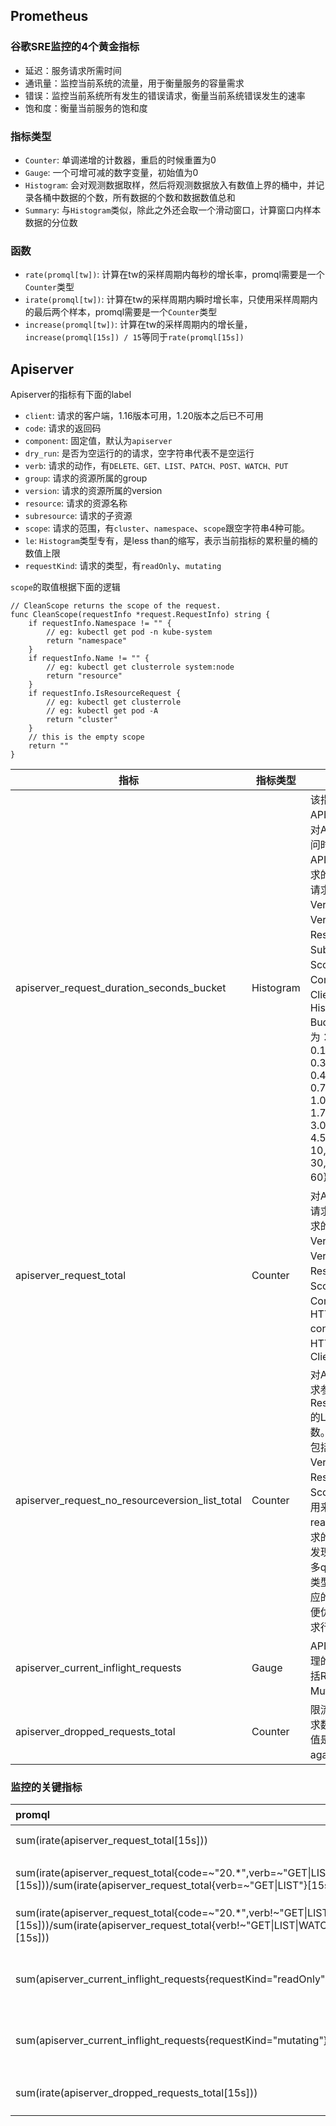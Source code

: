 ## Prometheus

### 谷歌SRE监控的4个黄金指标
- 延迟：服务请求所需时间
- 通讯量：监控当前系统的流量，用于衡量服务的容量需求
- 错误：监控当前系统所有发生的错误请求，衡量当前系统错误发生的速率
- 饱和度：衡量当前服务的饱和度

### 指标类型

- ```Counter```: 单调递增的计数器，重启的时候重置为0
- ```Gauge```: 一个可增可减的数字变量，初始值为0
- ```Histogram```: 会对观测数据取样，然后将观测数据放入有数值上界的桶中，并记录各桶中数据的个数，所有数据的个数和数据数值总和
- ```Summary```: 与```Histogram```类似，除此之外还会取一个滑动窗口，计算窗口内样本数据的分位数

### 函数
- ```rate(promql[tw])```: 计算在tw的采样周期内每秒的增长率，promql需要是一个```Counter```类型
- ```irate(promql[tw])```: 计算在tw的采样周期内瞬时增长率，只使用采样周期内的最后两个样本，promql需要是一个```Counter```类型
- ```increase(promql[tw])```: 计算在tw的采样周期内的增长量，```increase(promql[15s]) / 15```等同于```rate(promql[15s])```

## Apiserver
Apiserver的指标有下面的label
- ```client```: 请求的客户端，1.16版本可用，1.20版本之后已不可用
- ```code```: 请求的返回码
- ```component```: 固定值，默认为```apiserver```
- ```dry_run```: 是否为空运行的的请求，空字符串代表不是空运行
- ```verb```: 请求的动作，有```DELETE、GET、LIST、PATCH、POST、WATCH、PUT```
- ```group```: 请求的资源所属的group
- ```version```: 请求的资源所属的version
- ```resource```: 请求的资源名称
- ```subresource```: 请求的子资源
- ```scope```: 请求的范围，有```cluster```、```namespace```、```scope```跟空字符串4种可能。
- ```le```: ```Histogram```类型专有，是less than的缩写，表示当前指标的累积量的桶的数值上限
- ```requestKind```: 请求的类型，有```readOnly```、```mutating```
    
```scope```的取值根据下面的逻辑
```golang
// CleanScope returns the scope of the request.
func CleanScope(requestInfo *request.RequestInfo) string {
    if requestInfo.Namespace != "" {
        // eg: kubectl get pod -n kube-system
        return "namespace"
    }
    if requestInfo.Name != "" {
        // eg: kubectl get clusterrole system:node
        return "resource"
    }
    if requestInfo.IsResourceRequest {
        // eg: kubectl get clusterrole
        // eg: kubectl get pod -A
        return "cluster"
    }
    // this is the empty scope
    return ""
}
```
| 指标                                            | 指标类型  | 指标说明                                                                                                                                                                                                                                                                                                                                                                                       |
|-------------------------------------------------|-----------|--------------------------------------------------------------------------------------------------------------------------------------------------------------------------------------------------------------------------------------------------------------------------------------------------------------------------------------------------------------------------------------------|
| apiserver_request_duration_seconds_bucket       | Histogram | 该指标用于统计APIServer客户端对APIServer的访问时延。对APIServer不同请求的时延分布。请求的维度包括Verb、Group、Version、Resource、Subresource、Scope、Component和Client。 Histogram Bucket的阈值为： {0.05, 0.1, 0.15, 0.2, 0.25, 0.3, 0.35, 0.4, 0.45, 0.5, 0.6, 0.7, 0.8, 0.9, 1.0, 1.25, 1.5, 1.75, 2.0, 2.5, 3.0, 3.5, 4.0, 4.5, 5, 6, 7, 8, 9, 10, 15, 20, 25, 30, 40, 50, 60}，单位：秒。                 |
| apiserver_request_total                         | Counter   | 对APIServer不同请求的计数。请求的维度包括Verb、Group、Version、Resource、Scope、Component、HTTP contentType、HTTP code和Client                                                                                                                                                                                                                                                                      |
| apiserver_request_no_resourceversion_list_total | Counter   | 对APIServer的请求参数中未配置ResourceVersion的LIST请求的计数。请求的维度包括Group、Version、Resource、Scope和Client。用来评估quorum read类型LIST请求的情况，用于发现是否存在过多quorum read类型LIST以及相应的客户端，以便优化客户端请求行为。                                                                                                                                                  |
| apiserver_current_inflight_requests             | Gauge     | APIServer当前处理的请求数。包括ReadOnly和Mutating两种。                                                                                                                                                                                                                                                                                                                                        |
| apiserver_dropped_requests_total                | Counter   | 限流丢弃掉的请求数。HTTP返回值是429 'Try again later'。                                                                                                                                                                                                                                                                                                                                        |
### 监控的关键指标
| promql                                                                                                                                                                           | 说明                            |
|:----------------------------------------------------------------------------------------------------------------------------------------------------------------------------------|---------------------------------|
| sum(irate(apiserver_request_total[15s]))                                                                                                                                   | APIServer总QPS。                |
| sum(irate(apiserver_request_total{code=\~"20.*",verb=\~"GET\|LIST"}[15s]))/sum(irate(apiserver_request_total{verb=~"GET\|LIST"}[15s]))                                 | APIServer读请求成功率。         |
| sum(irate(apiserver_request_total{code=\~"20.*",verb!\~"GET\|LIST\|WATCH\|CONNECT"}[15s]))/sum(irate(apiserver_request_total{verb!~"GET\|LIST\|WATCH\|CONNECT"}[15s])) | APIServer写请求成功率。         |
| sum(apiserver_current_inflight_requests{requestKind="readOnly"})                                                                                                                 | APIServer当前在处理读请求数量。 |
| sum(apiserver_current_inflight_requests{requestKind="mutating"})                                                                                                                 | APIServer当前在处理写请求数量。 |
| sum(irate(apiserver_dropped_requests_total[15s]))                                                                                                                          | Dropped Request Rate。          |